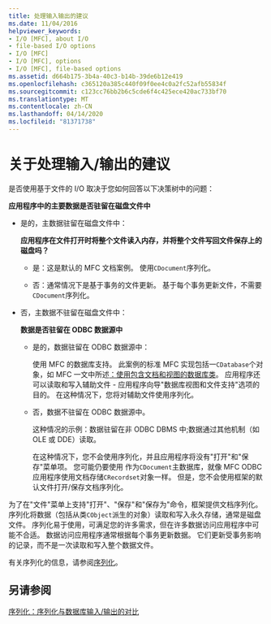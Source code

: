 ```yaml
---
title: 处理输入输出的建议
ms.date: 11/04/2016
helpviewer_keywords:
- I/O [MFC], about I/O
- file-based I/O options
- I/O [MFC]
- I/O [MFC], options
- I/O [MFC], file-based options
ms.assetid: d664b175-3b4a-40c3-b14b-39de6b12e419
ms.openlocfilehash: c365120a385c440f09f0ee4c0a2fc52afb55834f
ms.sourcegitcommit: c123cc76bb2b6c5cde6f4c425ece420ac733bf70
ms.translationtype: MT
ms.contentlocale: zh-CN
ms.lasthandoff: 04/14/2020
ms.locfileid: "81371738"
---
```

# <a name="recommendations-for-handling-inputoutput"></a>关于处理输入/输出的建议

是否使用基于文件的 I/O 取决于您如何回答以下决策树中的问题：

**应用程序中的主要数据是否驻留在磁盘文件中**

- 是的，主数据驻留在磁盘文件中：

   **应用程序在文件打开时将整个文件读入内存，并将整个文件写回文件保存上的磁盘吗？**

  - 是：这是默认的 MFC 文档案例。 使用`CDocument`序列化。

  - 否：通常情况下是基于事务的文件更新。 基于每个事务更新文件，不需要`CDocument`序列化。

- 否，主数据不驻留在磁盘文件中：

   **数据是否驻留在 ODBC 数据源中**

  - 是的，数据驻留在 ODBC 数据源中：

      使用 MFC 的数据库支持。 此案例的标准 MFC 实现包括一`CDatabase`个对象，如 MFC 一文中所述[：使用包含文档和视图的数据库类](../data/mfc-using-database-classes-with-documents-and-views.md)。 应用程序还可以读取和写入辅助文件 - 应用程序向导"数据库视图和文件支持"选项的目的。 在这种情况下，您将对辅助文件使用序列化。

  - 否，数据不驻留在 ODBC 数据源中。

      这种情况的示例：数据驻留在非 ODBC DBMS 中;数据通过其他机制（如 OLE 或 DDE）读取。

      在这种情况下，您不会使用序列化，并且应用程序将没有"打开"和"保存"菜单项。 您可能仍要使用 作为`CDocument`主数据库，就像 MFC ODBC 应用程序使用文档存储`CRecordset`对象一样。 但是，您不会使用框架的默认文件打开/保存文档序列化。

为了在"文件"菜单上支持"打开"、"保存"和"保存为"命令，框架提供文档序列化。 序列化将数据（包括从类`CObject`派生的对象）读取和写入永久存储，通常是磁盘文件。 序列化易于使用，可满足您的许多需求，但在许多数据访问应用程序中可能不合适。 数据访问应用程序通常根据每个事务更新数据。 它们更新受事务影响的记录，而不是一次读取和写入整个数据文件。

有关序列化的信息，请参阅[序列化](../mfc/serialization-in-mfc.md)。

## <a name="see-also"></a>另请参阅

[序列化：序列化与数据库输入/输出的对比](../mfc/serialization-serialization-vs-database-input-output.md)
